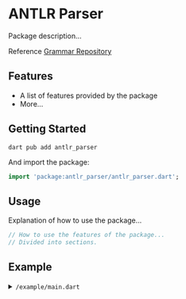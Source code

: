 # ANTLR Parser

Package description...

Reference [Grammar Repository](https://github.com/antlr/grammars-v4/tree/master/antlr/antlr4)

## Features

- A list of features provided by the package
- More...

## Getting Started 

```
dart pub add antlr_parser
```

And import the package:

```dart
import 'package:antlr_parser/antlr_parser.dart';
```

## Usage

Explanation of how to use the package...

```dart
// How to use the features of the package...
// Divided into sections.
```

## Example

<details>
  <summary><code>/example/main.dart</code></summary>
    
  ```dart
  import 'package:antlr_parser/antlr_parser.dart';

  // A pratical example of how to use the package...
  ```
</details>
